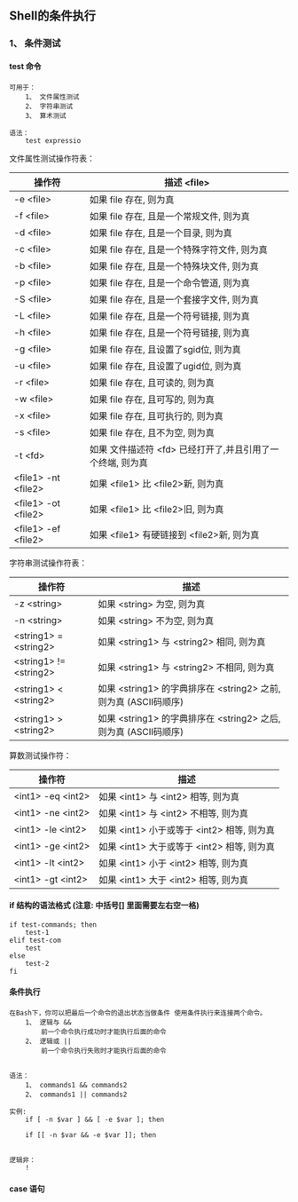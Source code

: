 ## Shell的条件执行

### 1、 条件测试

#### test 命令
    可用于：
        1、 文件属性测试
        2、 字符串测试
        3、 算术测试
    
    语法：
        test expressio


文件属性测试操作符表：

|  操作符 |  描述 &#60;file&#62; |
|----|----|
| -e &#60;file&#62;   | 如果 file 存在, 则为真 |
| -f &#60;file&#62;   | 如果 file 存在, 且是一个常规文件, 则为真 |
| -d &#60;file&#62;  | 如果 file 存在, 且是一个目录, 则为真 |
| -c &#60;file&#62;   | 如果 file 存在, 且是一个特殊字符文件, 则为真 |
| -b &#60;file&#62;   | 如果 file 存在, 且是一个特殊块文件, 则为真 |
| -p &#60;file&#62;   | 如果 file 存在, 且是一个命令管道, 则为真 |
| -S &#60;file&#62;   | 如果 file 存在, 且是一个套接字文件, 则为真|
| -L &#60;file&#62;  | 如果 file 存在, 且是一个符号链接, 则为真 |
| -h &#60;file&#62;   | 如果 file 存在, 且是一个符号链接, 则为真 |
| -g &#60;file&#62;   | 如果 file 存在, 且设置了sgid位, 则为真 |
| -u &#60;file&#62;   | 如果 file 存在, 且设置了ugid位, 则为真 |
| -r &#60;file&#62;   | 如果 file 存在, 且可读的, 则为真 |
| -w &#60;file&#62;  | 如果 file 存在, 且可写的, 则为真|
| -x &#60;file&#62;  | 如果 file 存在, 且可执行的, 则为真|
| -s &#60;file&#62;  | 如果 file 存在, 且不为空, 则为真 |
| -t &#60;fd&#62;     | 如果 文件描述符 &#60;fd&#62; 已经打开了,并且引用了一个终端, 则为真 |
| &#60;file1&#62; -nt &#60;file2&#62;  | 如果 &#60;file1&#62; 比 &#60;file2&#62;新, 则为真 |
| &#60;file1&#62; -ot &#60;file2&#62;  | 如果 &#60;file1&#62; 比 &#60;file2&#62;旧, 则为真 |
| &#60;file1&#62; -ef &#60;file2&#62;  | 如果 &#60;file1&#62; 有硬链接到 &#60;file2&#62;新, 则为真 |



字符串测试操作符表：

| 操作符  | 描述  |
|---|---|
| -z &#60;string&#62;  |如果 &#60;string&#62; 为空, 则为真  |
| -n &#60;string&#62;  |如果 &#60;string&#62; 不为空, 则为真  |
| &#60;string1&#62; = &#60;string2&#62;  |如果 &#60;string1&#62; 与 &#60;string2&#62; 相同, 则为真  |
| &#60;string1&#62; != &#60;string2&#62;  |如果 &#60;string1&#62; 与 &#60;string2&#62; 不相同, 则为真  |
| &#60;string1&#62; < &#60;string2&#62;  |如果 &#60;string1&#62; 的字典排序在 &#60;string2&#62; 之前, 则为真 (ASCII码顺序) |
| &#60;string1&#62; > &#60;string2&#62;  |如果 &#60;string1&#62; 的字典排序在 &#60;string2&#62; 之后, 则为真 (ASCII码顺序)|


算数测试操作符：

| 操作符  | 描述  |
|---|---|
| &#60;int1&#62; -eq &#60;int2&#62;  |如果 &#60;int1&#62; 与 &#60;int2&#62; 相等, 则为真  |
| &#60;int1&#62; -ne &#60;int2&#62;  |如果 &#60;int1&#62; 与 &#60;int2&#62; 不相等, 则为真  |
| &#60;int1&#62; -le &#60;int2&#62;  |如果 &#60;int1&#62; 小于或等于 &#60;int2&#62; 相等, 则为真  |
| &#60;int1&#62; -ge &#60;int2&#62;  |如果 &#60;int1&#62; 大于或等于 &#60;int2&#62; 相等, 则为真  |
| &#60;int1&#62; -lt &#60;int2&#62;  |如果 &#60;int1&#62; 小于 &#60;int2&#62; 相等, 则为真  |
| &#60;int1&#62; -gt &#60;int2&#62;  |如果 &#60;int1&#62; 大于 &#60;int2&#62; 相等, 则为真  |



#### if 结构的语法格式     (注意: 中括号[] 里面需要左右空一格)
    if test-commands; then
        test-1
    elif test-com
        test
    else
        test-2
    fi


#### 条件执行
    在Bash下，你可以把最后一个命令的退出状态当做条件 使用条件执行来连接两个命令。
        1、 逻辑与 &&  
            前一个命令执行成功时才能执行后面的命令
        2、 逻辑或 ||
            前一个命令执行失败时才能执行后面的命令


    语法：
        1、 commands1 && commands2
        2、 commands1 || commands2
        
    实例:
        if [ -n $var ] && [ -e $var ]; then
        
        if [[ -n $var && -e $var ]]; then
        
        
    逻辑非：
        !
    


#### case 语句

























 
